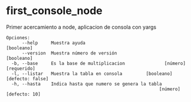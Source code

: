 # first_console_node
Primer acercamiento a node, aplicacion de consola con yargs

```
Opciones:
      --help     Muestra ayuda                                        [booleano]
      --version  Muestra número de versión                            [booleano]
  -b, --base     Es la base de multiplicacion               [número] [requerido]
  -l, --listar   Muestra la tabla en consola         [booleano] [defecto: false]
  -h, --hasta    Indica hasta que numero se genera la tabla
                                                          [número] [defecto: 10]
```

